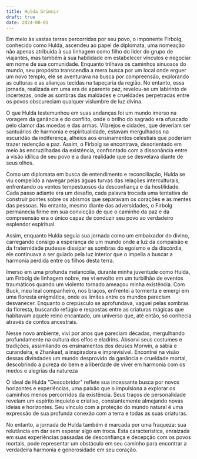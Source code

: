 ```yaml
---
title: Hulda Grimnir
draft: true
date: 2024-08-01
---
```

Em meio às vastas terras percorridas por seu povo, o imponente Firbolg, conhecido como Hulda, ascendeu ao papel de diplomata, uma nomeação não apenas atribuída à sua linhagem como filho do líder do grupo de viajantes, mas também à sua habilidade em estabelecer vínculos e negociar em nome de sua comunidade. Enquanto trilhava os caminhos sinuosos do mundo, seu propósito transcendia a mera busca por um local onde erguer um novo templo, ele se aventurava na busca por compreensão, explorando as culturas e as alianças tecidas na tapeçaria da região. No entanto, essa jornada, realizada em uma era de aparente paz, revelou-se um labirinto de incertezas, onde as sombras das maldades e crueldades perpetradas entre os povos obscureciam qualquer vislumbre de luz divina.

O que Hulda testemunhou em suas andanças foi um mundo imerso na voragem da ganância e do conflito, onde o brilho do sagrado era ofuscado pelo clamor das moedas e das armas. Vilarejos e cidades, que deveriam ser santuários de harmonia e espiritualidade, estavam mergulhados na escuridão da indiferença, alheios aos ensinamentos celestiais que poderiam trazer redenção e paz. Assim, o Firbolg se encontrava, desorientado em meio às encruzilhadas da existência, confrontado com a dissonância entre a visão idílica de seu povo e a dura realidade que se desvelava diante de seus olhos.

Como um diplomata em busca de entendimento e reconciliação, Hulda se viu compelido a navegar pelas águas turvas das relações interculturais, enfrentando os ventos tempestuosos da desconfiança e da hostilidade. Cada passo adiante era um desafio, cada palavra trocada uma tentativa de construir pontes sobre os abismos que separavam os corações e as mentes das pessoas. No entanto, mesmo diante das adversidades, o Firbolg permanecia firme em sua convicção de que o caminho da paz e da compreensão era o único capaz de conduzir seu povo ao verdadeiro esplendor espiritual.

Assim, enquanto Hulda seguia sua jornada como um embaixador do divino, carregando consigo a esperança de um mundo onde a luz da compaixão e da fraternidade pudesse dissipar as sombras do egoísmo e da discórdia, ele continuava a ser guiado pela luz interior que o impelia a buscar a harmonia perdida entre os filhos desta terra.
  
Imerso em uma profunda melancolia, durante minha juventude como Hulda, um Firbolg de linhagem nobre, me vi envolto em um turbilhão de eventos traumáticos quando um violento tornado ameaçou minha existência. Com Buck, meu leal companheiro, nos braços, enfrentei a tormenta e emergi em uma floresta enigmática, onde os limites entre os mundos pareciam desvanecer. Enquanto o crepúsculo se aprofundava, vaguei pelas sombras da floresta, buscando refúgio e respostas entre as criaturas mágicas que habitavam aquele reino encantado, um universo que, até então, só conhecia através de contos ancestrais.

Nesse novo ambiente, vivi por anos que pareciam décadas, mergulhando profundamente na cultura dos elfos e eladrins. Absorvi seus costumes e tradições, assimilando os ensinamentos dos deuses Morwin, a sábia e curandeira, e Zhankeef, a inspiradora e imprevisível. Encontrei na visão dessas divindades um mundo desprovido da ganância e crueldade mortal, descobrindo a pureza do bem e a liberdade de viver em harmonia com os medos e alegrias da natureza

O ideal de Hulda "Descobridor" reflete sua incessante busca por novos horizontes e experiências, uma paixão que o impulsiona a explorar os caminhos menos percorridos da existência. Seus traços de personalidade revelam um espírito inquieto e criativo, constantemente almejando novas ideias e horizontes. Seu vínculo com a proteção do mundo natural é uma expressão de sua profunda conexão com a terra e todas as suas criaturas.

No entanto, a jornada de Hulda também é marcada por uma fraqueza: sua relutância em dar sem esperar algo em troca. Esta característica, enraizada em suas experiências passadas de desconfiança e decepção com os povos mortais, pode representar um obstáculo em seu caminho para encontrar a verdadeira harmonia e generosidade em seu coração.


